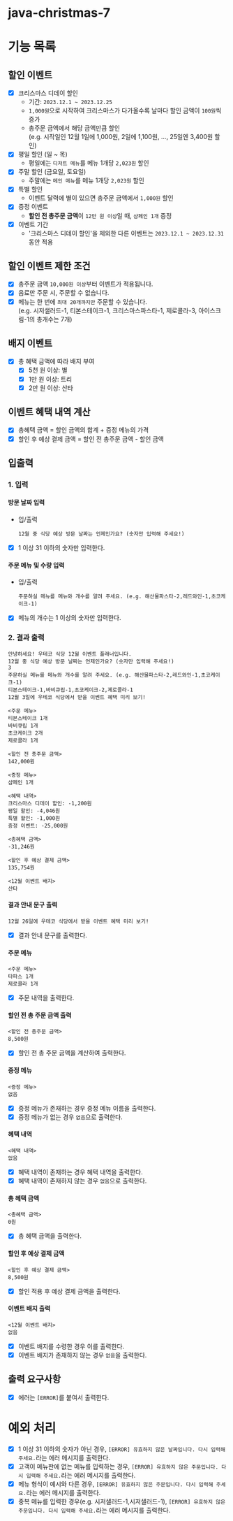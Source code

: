 # java-christmas-7

# 기능 목록

## 할인 이벤트

- [x] 크리스마스 디데이 할인
  - 기간: `2023.12.1 ~ 2023.12.25`
  - `1,000원`으로 시작하여 크리스마스가 다가올수록 날마다 할인 금액이 `100원`씩 증가
  - 총주문 금액에서 해당 금액만큼 할인  
    (e.g. 시작일인 12월 1일에 1,000원, 2일에 1,100원, ..., 25일엔 3,400원 할인)
- [x] 평일 할인 (일 ~ 목)
  - 평일에는 `디저트 메뉴`를 메뉴 1개당 `2,023원` 할인
- [x] 주말 할인 (금요일, 토요일)
  - 주말에는 `메인 메뉴`를 메뉴 1개당 `2,023원` 할인
- [x] 특별 할인
  - 이벤트 달력에 별이 있으면 총주문 금액에서 `1,000원` 할인
- [x] 증정 이벤트
  - **할인 전 총주문 금액**이 `12만 원 이상`일 때, `샴페인 1개` 증정
- [x] 이벤트 기간
  - '크리스마스 디데이 할인'을 제외한 다른 이벤트는 `2023.12.1 ~ 2023.12.31` 동안 적용

## 할인 이벤트 제한 조건

- [x] 총주문 금액 `10,000원 이상`부터 이벤트가 적용됩니다.
- [x] 음료만 주문 시, 주문할 수 없습니다.
- [x] 메뉴는 한 번에 `최대 20개까지만` 주문할 수 있습니다.  
       (e.g. 시저샐러드-1, 티본스테이크-1, 크리스마스파스타-1, 제로콜라-3, 아이스크림-1의 총개수는 7개)

## 배지 이벤트

- [x] 총 혜택 금액에 따라 배지 부여
  - [x] 5천 원 이상: 별
  - [x] 1만 원 이상: 트리
  - [x] 2만 원 이상: 산타

## 이벤트 혜택 내역 계산

- [x] 총혜택 금액 = 할인 금액의 합계 + 증정 메뉴의 가격
- [x] 할인 후 예상 결제 금액 = 할인 전 총주문 금액 - 할인 금액

## 입출력

### 1. 입력

#### 방문 날짜 입력

- 입/출력

  ```
  12월 중 식당 예상 방문 날짜는 언제인가요? (숫자만 입력해 주세요!)
  ```

- [x] 1 이상 31 이하의 숫자만 입력한다.

#### 주문 메뉴 및 수량 입력

- 입/출력

  ```
  주문하실 메뉴를 메뉴와 개수를 알려 주세요. (e.g. 해산물파스타-2,레드와인-1,초코케이크-1)
  ```

- [x] 메뉴의 개수는 1 이상의 숫자만 입력한다.

### 2. 결과 출력

```
안녕하세요! 우테코 식당 12월 이벤트 플래너입니다.
12월 중 식당 예상 방문 날짜는 언제인가요? (숫자만 입력해 주세요!)
3
주문하실 메뉴를 메뉴와 개수를 알려 주세요. (e.g. 해산물파스타-2,레드와인-1,초코케이크-1)
티본스테이크-1,바비큐립-1,초코케이크-2,제로콜라-1
12월 3일에 우테코 식당에서 받을 이벤트 혜택 미리 보기!

<주문 메뉴>
티본스테이크 1개
바비큐립 1개
초코케이크 2개
제로콜라 1개

<할인 전 총주문 금액>
142,000원

<증정 메뉴>
샴페인 1개

<혜택 내역>
크리스마스 디데이 할인: -1,200원
평일 할인: -4,046원
특별 할인: -1,000원
증정 이벤트: -25,000원

<총혜택 금액>
-31,246원

<할인 후 예상 결제 금액>
135,754원

<12월 이벤트 배지>
산타
```

#### 결과 안내 문구 출력

```
12월 26일에 우테코 식당에서 받을 이벤트 혜택 미리 보기!
```

- [x] 결과 안내 문구를 출력한다.

#### 주문 메뉴

```
<주문 메뉴>
타파스 1개
제로콜라 1개
```

- [x] 주문 내역을 출력한다.

#### 할인 전 총 주문 금액 출력

```
<할인 전 총주문 금액>
8,500원
```

- [x] 할인 전 총 주문 금액을 계산하여 출력한다.

#### 증정 메뉴

```
<증정 메뉴>
없음
```

- [x] 증정 메뉴가 존재하는 경우 증정 메뉴 이름을 출력한다.
- [x] 증정 메뉴가 없는 경우 `없음`으로 출력한다.

#### 혜택 내역

```
<혜택 내역>
없음
```

- [x] 혜택 내역이 존재하는 경우 혜택 내역을 출력한다.
- [x] 혜택 내역이 존재하지 않는 경우 `없음`으로 출력한다.

#### 총 혜택 금액

```
<총혜택 금액>
0원
```

- [x] 총 혜택 금액을 출력한다.

#### 할인 후 예상 결제 금액

```
<할인 후 예상 결제 금액>
8,500원
```

- [x] 할인 적용 후 예상 결제 금액을 출력한다.

#### 이벤트 배지 출력

```
<12월 이벤트 배지>
없음
```

- [x] 이벤트 배지를 수령한 경우 이를 출력한다.
- [x] 이벤트 배지가 존재하지 않는 경우 `없음`을 출력한다.

## 출력 요구사항

- [x] 에러는 `[ERROR]`를 붙여서 출력한다.

# 예외 처리

- [x] 1 이상 31 이하의 숫자가 아닌 경우, `[ERROR] 유효하지 않은 날짜입니다. 다시 입력해 주세요.`라는 에러 메시지를 출력한다.
- [x] 고객이 메뉴판에 없는 메뉴를 입력하는 경우, `[ERROR] 유효하지 않은 주문입니다. 다시 입력해 주세요.`라는 에러 메시지를 출력한다.
- [x] 메뉴 형식이 예시와 다른 경우, `[ERROR] 유효하지 않은 주문입니다. 다시 입력해 주세요.`라는 에러 메시지를 출력한다.
- [x] 중복 메뉴를 입력한 경우(e.g. 시저샐러드-1,시저샐러드-1), `[ERROR] 유효하지 않은 주문입니다. 다시 입력해 주세요.`라는 에러 메시지를 출력한다.
